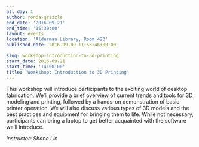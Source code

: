 ```yaml
---
all_day: 1
author: ronda-grizzle
end_date: '2016-09-21'
end_time: '15:30:00'
layout: events
location: 'Alderman Library, Room 423'
published-date: 2016-09-09 11:53:46+00:00

slug: workshop-introduction-to-3d-printing
start_date: 2016-09-21
start_time: '14:00:00'
title: 'Workshop: Introduction to 3D Printing'
---
```


This workshop will introduce participants to the exciting world of desktop fabrication. We’ll provide a brief overview of current trends and tools for 3D modeling and printing, followed by a hands-on demonstration of basic printer operation. We will also discuss various types of 3D models and the best practices and equipment for bringing them to life. While not necessary, participants can bring a laptop to get better acquainted with the software we’ll introduce.

_Instructor: Shane Lin_
